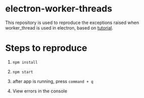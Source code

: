 # electron-worker-threads
This repository is used to reproduce the exceptions raised when worker_thread is used in electron, based on [tutorial](https://www.electronjs.org/docs/tutorial/quick-start#%E5%88%9B%E5%BB%BA%E4%B8%BB%E8%84%9A%E6%9C%AC%E6%96%87%E4%BB%B6).

# Steps to reproduce
1. `npm install`

2. `npm start`

3. after app is running, press `command + q`

4. View errors in the console